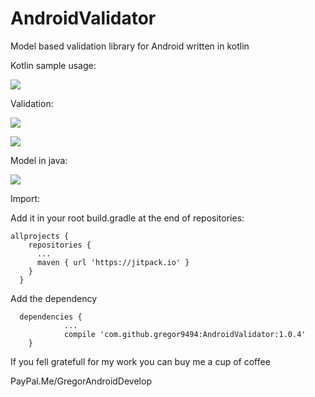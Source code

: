 # AndroidValidator
Model based validation library for Android written in kotlin

Kotlin sample usage:

![](https://image.ibb.co/gLn6RS/validator_1.png)



Validation:

![](https://i.imgur.com/OaMcIXR.png)

![](https://i.imgur.com/1gLltEK.png)



Model in java:

![](https://i.imgur.com/39e1Bqb.png)


Import:

Add it in your root build.gradle at the end of repositories:

    allprojects {
        repositories {
          ...
          maven { url 'https://jitpack.io' }
        }
      }
      
Add the dependency

      dependencies {
                ...
                compile 'com.github.gregor9494:AndroidValidator:1.0.4'
        }



If you fell gratefull for my work you can buy me a cup of coffee

PayPal.Me/GregorAndroidDevelop
